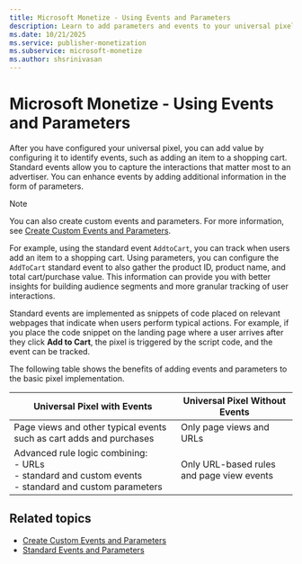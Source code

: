 ```yaml
---
title: Microsoft Monetize - Using Events and Parameters
description: Learn to add parameters and events to your universal pixel. This page covers benefits of adding events and parameters to the basic pixel implementation in a tabular form. 
ms.date: 10/21/2025
ms.service: publisher-monetization
ms.subservice: microsoft-monetize
ms.author: shsrinivasan
---
```



# Microsoft Monetize - Using Events and Parameters

After you have configured your universal pixel, you can add value by configuring it to identify events, such as adding an item to a shopping cart. Standard events allow you to capture the interactions that matter most to an advertiser. You can enhance events by adding additional information in the form of parameters.

> [!NOTE]
> You can also create custom events and parameters. For more information, see [Create Custom Events and Parameters](create-custom-events-and-parameters.md).

For example, using the standard event `AddtoCart`, you can track when users add an item to a shopping cart. Using parameters, you can configure the `AddToCart` standard event to also gather the product ID, product name, and total cart/purchase value. This information can provide you with better insights for building audience segments and more granular tracking of user interactions.

Standard events are implemented as snippets of code placed on relevant webpages that indicate when users perform typical actions. For example, if you place the code snippet on the landing page where a user arrives after they click **Add to Cart**, the pixel is triggered by the script code, and the event can be tracked.

The following table shows the benefits of adding events and parameters to the basic pixel implementation.

| Universal Pixel with Events | Universal Pixel Without Events |
|--|--|
| Page views and other typical events such as cart adds and purchases | Only page views and URLs |
| Advanced rule logic combining:<br> - URLs<br> - standard and custom events<br>- standard and custom parameters | Only URL-based rules and page view events |

## Related topics

- [Create Custom Events and Parameters](create-custom-events-and-parameters.md)
- [Standard Events and Parameters](standard-events-and-parameters.md)